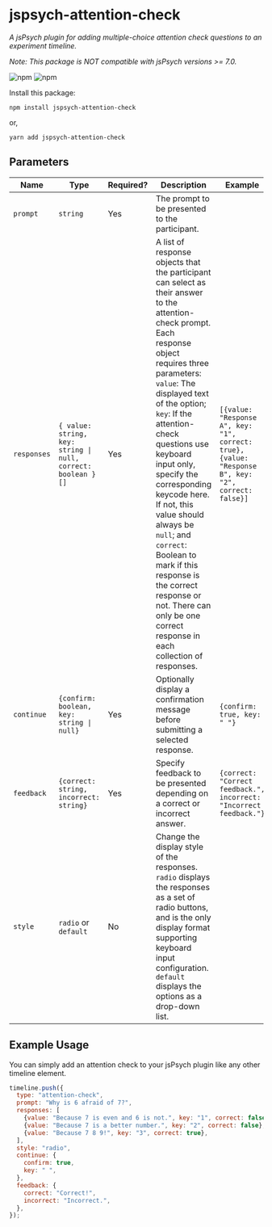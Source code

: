 # jspsych-attention-check

_A jsPsych plugin for adding multiple-choice attention check questions to an experiment timeline._

_Note: This package is NOT compatible with jsPsych versions >= 7.0._

![npm](https://img.shields.io/npm/v/jspsych-attention-check) ![npm](https://img.shields.io/npm/dt/jspsych-attention-check)

Install this package:

```terminal
npm install jspsych-attention-check
```

or,

```terminal
yarn add jspsych-attention-check
```

## Parameters

| Name | Type | Required? | Description | Example |
| ---- | ---- | --------- | ----------- | ------- |
| `prompt` | `string` | Yes | The prompt to be presented to the participant. | |
| `responses` | `{ value: string, key: string \| null, correct: boolean }[]` | Yes | A list of response objects that the participant can select as their answer to the attention-check prompt. Each response object requires three parameters: `value`: The displayed text of the option; `key`: If the attention-check questions use keyboard input only, specify the corresponding keycode here. If not, this value should always be `null`; and `correct`: Boolean to mark if this response is the correct response or not. There can only be one correct response in each collection of responses. | `[{value: "Response A", key: "1", correct: true}, {value: "Response B", key: "2", correct: false}]` |
| `continue` | `{confirm: boolean, key: string \| null}` | Yes | Optionally display a confirmation message before submitting a selected response. | `{confirm: true, key: " "}` |
| `feedback` | `{correct: string, incorrect: string}` | Yes | Specify feedback to be presented depending on a correct or incorrect answer. | `{correct: "Correct feedback.", incorrect: "Incorrect feedback."}` |
| `style` | `radio` or `default` | No | Change the display style of the responses. `radio` displays the responses as a set of radio buttons, and is the only display format supporting keyboard input configuration. `default` displays the options as a drop-down list. | |

## Example Usage

You can simply add an attention check to your jsPsych plugin like any other timeline element.

```javascript
timeline.push({
  type: "attention-check",
  prompt: "Why is 6 afraid of 7?",
  responses: [
    {value: "Because 7 is even and 6 is not.", key: "1", correct: false},
    {value: "Because 7 is a better number.", key: "2", correct: false},
    {value: "Because 7 8 9!", key: "3", correct: true},
  ],
  style: "radio",
  continue: {
    confirm: true,
    key: " ",
  },
  feedback: {
    correct: "Correct!",
    incorrect: "Incorrect.",
  },
});
```
